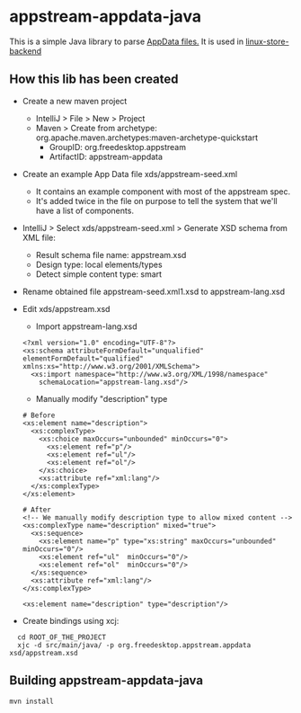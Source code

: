 # appstream-appdata-java

This is a simple Java library to parse [AppData files.](https://www.freedesktop.org/software/appstream/docs/chap-Quickstart.html#sect-Quickstart-DesktopApps) It is used in [linux-store-backend](https://github.com/jgarciao/linux-store-backend)

## How this lib has been created

* Create a new maven project
  * IntelliJ > File > New > Project
  * Maven > Create from archetype: org.apache.maven.archetypes:maven-archetype-quickstart
    * GroupID: org.freedesktop.appstream
    * ArtifactID: appstream-appdata
* Create an example App Data file xds/appstream-seed.xml
  * It contains an example component with most of the appstream spec. 
  * It's added twice in the file on purpose to tell the system that we'll have a list of components. 
* IntelliJ > Select xds/appstream-seed.xml > Generate XSD schema from XML file:
  * Result schema file name: appstream.xsd
  * Design type: local elements/types
  * Detect simple content type: smart
* Rename obtained file appstream-seed.xml1.xsd to appstream-lang.xsd 
* Edit xds/appstream.xsd
  * Import appstream-lang.xsd 
  ```
  <?xml version="1.0" encoding="UTF-8"?>
  <xs:schema attributeFormDefault="unqualified" elementFormDefault="qualified" xmlns:xs="http://www.w3.org/2001/XMLSchema">
    <xs:import namespace="http://www.w3.org/XML/1998/namespace"
      schemaLocation="appstream-lang.xsd"/>
  ``` 
  * Manually modify "description" type
  ```
  # Before
  <xs:element name="description">
    <xs:complexType>
      <xs:choice maxOccurs="unbounded" minOccurs="0">
        <xs:element ref="p"/>
        <xs:element ref="ul"/>
        <xs:element ref="ol"/>
      </xs:choice>
      <xs:attribute ref="xml:lang"/>
    </xs:complexType>
  </xs:element>

  # After
  <!-- We manually modify description type to allow mixed content -->
  <xs:complexType name="description" mixed="true">
    <xs:sequence>
      <xs:element name="p" type="xs:string" maxOccurs="unbounded" minOccurs="0"/>
      <xs:element ref="ul"  minOccurs="0"/>
      <xs:element ref="ol"  minOccurs="0"/>
    </xs:sequence>
    <xs:attribute ref="xml:lang"/>
  </xs:complexType>

  <xs:element name="description" type="description"/>
  ```

* Create bindings using xcj:
```
  cd ROOT_OF_THE_PROJECT
  xjc -d src/main/java/ -p org.freedesktop.appstream.appdata xsd/appstream.xsd 
```


## Building appstream-appdata-java

```
mvn install
```